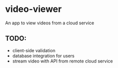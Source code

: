 # video-viewer
An app to view videos from a cloud service

## TODO:
- client-side validation
- database integration for users
- stream video with API from remote cloud service